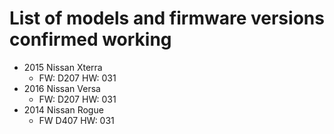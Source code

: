 # List of models and firmware versions confirmed working

- 2015 Nissan Xterra 
  -  FW: D207  HW: 031
- 2016 Nissan Versa
  - FW: D207 HW: 031
- 2014 Nissan Rogue
  - FW D407 HW: 031
